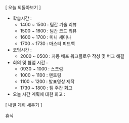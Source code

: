 [ 오늘 되돌아보기 ]

- 학습시간 :
  - 1400 ~ 1500 : 팀간 기술 리뷰
  - 1500 ~ 1600 : 팀간 코드 리뷰
  - 1600 ~ 1700 : 미니 세미나
  - 1700 ~ 1730 : 마스터 피드백 
- 코딩시간 :
  - 2000 ~ 0500 : 자동 배포 워크플로우 작성 및 버그 해결
- 회의 및 협업 시간 :
  - 0930 ~ 1000 : 스크럼
  - 1000 ~ 1100 : 멘토링
  - 1100 ~ 1200 : 발표영상 제작
  - 1730 ~ 1800 : 팀 주간 회고
- 오늘 시간 계획에 대한 회고 :

[ 내일 계획 세우기 ]

휴식